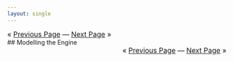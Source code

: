```yaml
---
layout: single
---
```

<div style="text-align: left; font-size: 12pt;">« <a href="/usecase">Previous Page</a>
— <a href="/_pages/usecase_diaganalysis">Next Page</a> »</div>
## Modelling the Engine

<div style="text-align: right; font-size: 12pt;">« <a href="/usecase">Previous Page</a>
— <a href="/_pages/usecase_diaganalysis">Next Page</a> »</div>
